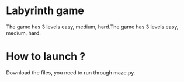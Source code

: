 # Labyrinth game
The game has 3 levels easy, medium, hard.The game has 3 levels easy, medium, hard.

# How to launch ?
Download the files, you need to run through maze.py.
